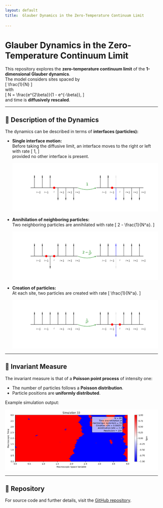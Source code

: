 ```yaml
---
layout: default
title:  Glauber Dynamics in the Zero-Temperature Continuum Limit

---
```


# Glauber Dynamics in the Zero-Temperature Continuum Limit


This repository explores the **zero-temperature continuum limit** of the **1-dimensional Glauber dynamics**.  
The model considers sites spaced by  
\[
\frac{1}{N}
\]  
with  
\[
N = \frac{e^{2\beta}}{1 - e^{-\beta}},
\]  
and time is **diffusively rescaled**.

---

## 🔹 Description of the Dynamics

The dynamics can be described in terms of **interfaces (particles):**

- **Single interface motion:**  
  Before taking the diffusive limit, an interface moves to the right or left with rate
  \[
  1,
  \]  
  provided no other interface is present.

  ![diffusion image](images/diffusion.png)

- **Annihilation of neighboring particles:**  
  Two neighboring particles are annihilated with rate
  \[
  2 - \frac{1}{N^a}.
  \]

  ![annihilation image](images/annihilation.png)

- **Creation of particles:**  
  At each site, two particles are created with rate
  \[
  \frac{1}{N^a}.
  \]

  ![creation image](images/creation.png)

---

## 🔹 Invariant Measure

The invariant measure is that of a **Poisson point process** of intensity one:

- The number of particles follows a **Poisson distribution**.  
- Particle positions are **uniformly distributed**.

Example simulation output:

![simulation image](images/simulation_32.png)

---

## 🔹 Repository

For source code and further details, visit the [GitHub repository](https://github.com/alessandrogubbiotti/Glauber).

